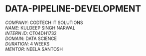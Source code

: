 # DATA-PIPELINE-DEVELOPMENT
*COMPANY*: CODTECH IT SOLUTIONS  
*NAME*: KULDEEP SINGH NARWAL  
*INTERN ID*: CT04DH1732  
*DOMAIN*: DATA SCIENCE  
*DURATION*: 4 WEEKS  
*MENTOR*: NEELA SANTOSH  

